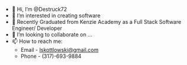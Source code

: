 - 👋 Hi, I’m @Destruck72
- 👀 I’m interested in creating software
- 🌱 Recently Graduated from Kenzie Academy as a Full Stack Software Engineer/ Developer
- 💞️ I’m looking to collaborate on ...
- 📫 How to reach me:
    - Email - Iskottlowski@gmail.com
    - Phone - (317)-693-9884

<!---
Destruck72/Destruck72 is a ✨ special ✨ repository because its `README.md` (this file) appears on your GitHub profile.
You can click the Preview link to take a look at your changes.
--->
